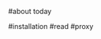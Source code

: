 <!--
 * @Author: LingHuang 369075945@qq.com
 * @Date: 2022-08-28 22:28:51
 * @LastEditors: LingHuang 369075945@qq.com
 * @LastEditTime: 2022-08-29 00:56:45
 * @FilePath: /foo-vscode/README.md
 * @Description: 
 * 
 * Copyright (c) 2022 by LingHuang 369075945@qq.com, All Rights Reserved. 
-->
#about
today

#installation
#read
#proxy